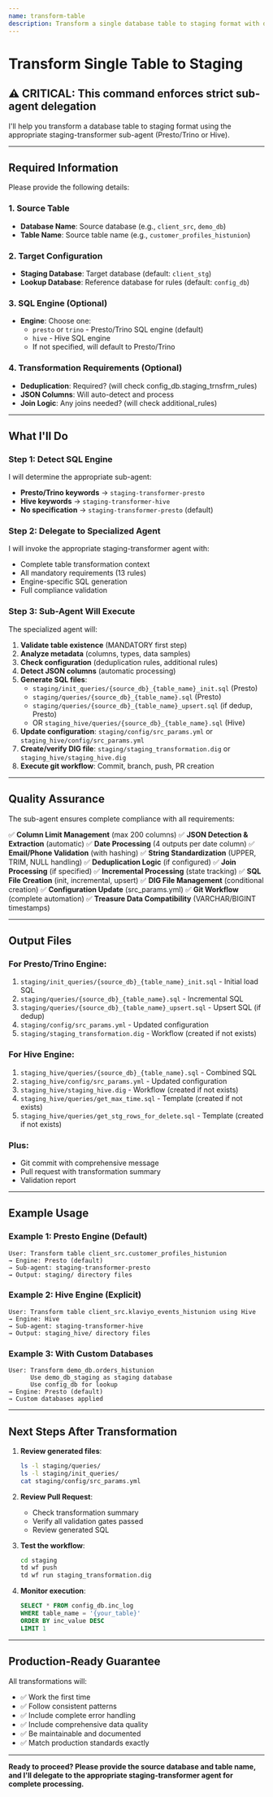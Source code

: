 ```yaml
---
name: transform-table
description: Transform a single database table to staging format with data quality improvements, PII handling, and JSON extraction
---
```


# Transform Single Table to Staging

## ⚠️ CRITICAL: This command enforces strict sub-agent delegation

I'll help you transform a database table to staging format using the appropriate staging-transformer sub-agent (Presto/Trino or Hive).

---

## Required Information

Please provide the following details:

### 1. Source Table
- **Database Name**: Source database (e.g., `client_src`, `demo_db`)
- **Table Name**: Source table name (e.g., `customer_profiles_histunion`)

### 2. Target Configuration
- **Staging Database**: Target database (default: `client_stg`)
- **Lookup Database**: Reference database for rules (default: `config_db`)

### 3. SQL Engine (Optional)
- **Engine**: Choose one:
  - `presto` or `trino` - Presto/Trino SQL engine (default)
  - `hive` - Hive SQL engine
  - If not specified, will default to Presto/Trino

### 4. Transformation Requirements (Optional)
- **Deduplication**: Required? (will check config_db.staging_trnsfrm_rules)
- **JSON Columns**: Will auto-detect and process
- **Join Logic**: Any joins needed? (will check additional_rules)

---

## What I'll Do

### Step 1: Detect SQL Engine
I will determine the appropriate sub-agent:
- **Presto/Trino keywords** → `staging-transformer-presto`
- **Hive keywords** → `staging-transformer-hive`
- **No specification** → `staging-transformer-presto` (default)

### Step 2: Delegate to Specialized Agent
I will invoke the appropriate staging-transformer agent with:
- Complete table transformation context
- All mandatory requirements (13 rules)
- Engine-specific SQL generation
- Full compliance validation

### Step 3: Sub-Agent Will Execute
The specialized agent will:
1. **Validate table existence** (MANDATORY first step)
2. **Analyze metadata** (columns, types, data samples)
3. **Check configuration** (deduplication rules, additional rules)
4. **Detect JSON columns** (automatic processing)
5. **Generate SQL files**:
   - `staging/init_queries/{source_db}_{table_name}_init.sql` (Presto)
   - `staging/queries/{source_db}_{table_name}.sql` (Presto)
   - `staging/queries/{source_db}_{table_name}_upsert.sql` (if dedup, Presto)
   - OR `staging_hive/queries/{source_db}_{table_name}.sql` (Hive)
6. **Update configuration**: `staging/config/src_params.yml` or `staging_hive/config/src_params.yml`
7. **Create/verify DIG file**: `staging/staging_transformation.dig` or `staging_hive/staging_hive.dig`
8. **Execute git workflow**: Commit, branch, push, PR creation

---

## Quality Assurance

The sub-agent ensures complete compliance with all requirements:

✅ **Column Limit Management** (max 200 columns)
✅ **JSON Detection & Extraction** (automatic)
✅ **Date Processing** (4 outputs per date column)
✅ **Email/Phone Validation** (with hashing)
✅ **String Standardization** (UPPER, TRIM, NULL handling)
✅ **Deduplication Logic** (if configured)
✅ **Join Processing** (if specified)
✅ **Incremental Processing** (state tracking)
✅ **SQL File Creation** (init, incremental, upsert)
✅ **DIG File Management** (conditional creation)
✅ **Configuration Update** (src_params.yml)
✅ **Git Workflow** (complete automation)
✅ **Treasure Data Compatibility** (VARCHAR/BIGINT timestamps)

---

## Output Files

### For Presto/Trino Engine:
1. `staging/init_queries/{source_db}_{table_name}_init.sql` - Initial load SQL
2. `staging/queries/{source_db}_{table_name}.sql` - Incremental SQL
3. `staging/queries/{source_db}_{table_name}_upsert.sql` - Upsert SQL (if dedup)
4. `staging/config/src_params.yml` - Updated configuration
5. `staging/staging_transformation.dig` - Workflow (created if not exists)

### For Hive Engine:
1. `staging_hive/queries/{source_db}_{table_name}.sql` - Combined SQL
2. `staging_hive/config/src_params.yml` - Updated configuration
3. `staging_hive/staging_hive.dig` - Workflow (created if not exists)
4. `staging_hive/queries/get_max_time.sql` - Template (created if not exists)
5. `staging_hive/queries/get_stg_rows_for_delete.sql` - Template (created if not exists)

### Plus:
- Git commit with comprehensive message
- Pull request with transformation summary
- Validation report

---

## Example Usage

### Example 1: Presto Engine (Default)
```
User: Transform table client_src.customer_profiles_histunion
→ Engine: Presto (default)
→ Sub-agent: staging-transformer-presto
→ Output: staging/ directory files
```

### Example 2: Hive Engine (Explicit)
```
User: Transform table client_src.klaviyo_events_histunion using Hive
→ Engine: Hive
→ Sub-agent: staging-transformer-hive
→ Output: staging_hive/ directory files
```

### Example 3: With Custom Databases
```
User: Transform demo_db.orders_histunion
      Use demo_db_staging as staging database
      Use config_db for lookup
→ Engine: Presto (default)
→ Custom databases applied
```

---

## Next Steps After Transformation

1. **Review generated files**:
   ```bash
   ls -l staging/queries/
   ls -l staging/init_queries/
   cat staging/config/src_params.yml
   ```

2. **Review Pull Request**:
   - Check transformation summary
   - Verify all validation gates passed
   - Review generated SQL

3. **Test the workflow**:
   ```bash
   cd staging
   td wf push
   td wf run staging_transformation.dig
   ```

4. **Monitor execution**:
   ```sql
   SELECT * FROM config_db.inc_log
   WHERE table_name = '{your_table}'
   ORDER BY inc_value DESC
   LIMIT 1
   ```

---

## Production-Ready Guarantee

All transformations will:
- ✅ Work the first time
- ✅ Follow consistent patterns
- ✅ Include complete error handling
- ✅ Include comprehensive data quality
- ✅ Be maintainable and documented
- ✅ Match production standards exactly

---

**Ready to proceed? Please provide the source database and table name, and I'll delegate to the appropriate staging-transformer agent for complete processing.**
